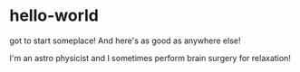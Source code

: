 # hello-world
got to start someplace!
And here's as good as anywhere else!

I'm an astro physicist and I sometimes perform brain surgery for relaxation!
